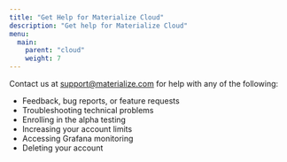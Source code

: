 ```yaml
---
title: "Get Help for Materialize Cloud"
description: "Get help for Materialize Cloud"
menu:
  main:
    parent: "cloud"
    weight: 7
---
```


Contact us at <a href="mailto:support@materialize.com">support@materialize.com</a> for help with any of the following:

* Feedback, bug reports, or feature requests
* Troubleshooting technical problems
* Enrolling in the alpha testing
* Increasing your account limits
* Accessing Grafana monitoring
* Deleting your account
